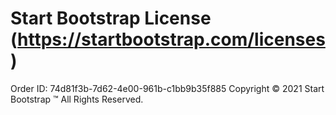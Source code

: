 # Start Bootstrap License (https://startbootstrap.com/licenses)
Order ID: 74d81f3b-7d62-4e00-961b-c1bb9b35f885
Copyright &copy; 2021 Start Bootstrap &trade; All Rights Reserved.